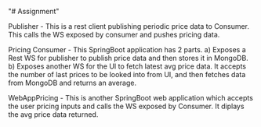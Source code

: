 "# Assignment" 

Publisher - This is a rest client publishing periodic price data to Consumer. This calls the WS exposed by consumer and pushes pricing data.

Pricing Consumer - This SpringBoot application has 2 parts.
a) Exposes a Rest WS for publisher to publish price data and then stores it in MongoDB.
b) Exposes another WS for the UI to fetch latest avg price data. It accepts the number of last prices to be looked into from UI, and then fetches data from MongoDB and returns an average.

WebAppPricing - This is another SpringBoot web application which accepts the  user pricing inputs and calls the WS exposed by Consumer.
It diplays the avg price data returned.
